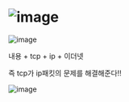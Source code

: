 # ![image](https://user-images.githubusercontent.com/85022962/135757842-b90fdbba-887a-414d-9353-6a9c4a9f4566.png)


![image](https://user-images.githubusercontent.com/85022962/135757949-bcfdfbb3-4e5e-4011-a089-649d0bf84ffb.png)

내용 + tcp + ip + 이더넷

즉 tcp가 ip패킷의 문제를 해결해준다!!

![image](https://user-images.githubusercontent.com/85022962/135758109-8d2505dd-21d0-4b73-b507-503905d87565.png)

